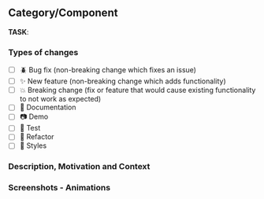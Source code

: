## Category/Component

<!-- Uncomment what you need -->
<!-- #### `🚢 Ship` <!-- (should never be used for PR) -->
<!-- #### `🔍 Show` -->
<!-- #### `❓ Ask` -->

**TASK**: <!--- #issueID -->

### Types of changes
<!--- What types of changes does your code introduce? Put an `x` in all the boxes that apply: -->

- [ ] 🪲 Bug fix (non-breaking change which fixes an issue)
- [ ] ✨ New feature (non-breaking change which adds functionality)
- [ ] 💥 Breaking change (fix or feature that would cause existing functionality to not work as expected)
- [ ] 🧾 Documentation
- [ ] 📷 Demo
- [ ] 🧪 Test
- [ ] 🧠 Refactor
- [ ] 💄 Styles

### Description, Motivation and Context
<!--- Describe your changes in detail -->
<!--- Why is this change required? What problem does it solve? -->
<!--- If it is solving an issue... How can it be reproduced in order to compare between both behaviors? -->

### Screenshots - Animations
<!-- Adding images or gif animations of your changes improves the understanding of your changes -->
